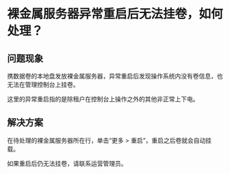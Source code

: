# 裸金属服务器异常重启后无法挂卷，如何处理？<a name="bms_faq_0048"></a>

## 问题现象<a name="section16326101721017"></a>

携数据卷的本地盘发放裸金属服务器，异常重启后发现操作系统内没有卷信息，也无法在管理控制台上挂卷。

这里的异常重启指的是除租户在控制台上操作之外的其他非正常上下电。

## 解决方案<a name="section86011927161019"></a>

在待处理的裸金属服务器所在行，单击“更多 \> 重启”，重启之后卷就会自动挂载。

如果重启后仍无法挂卷，请联系运营管理员。

